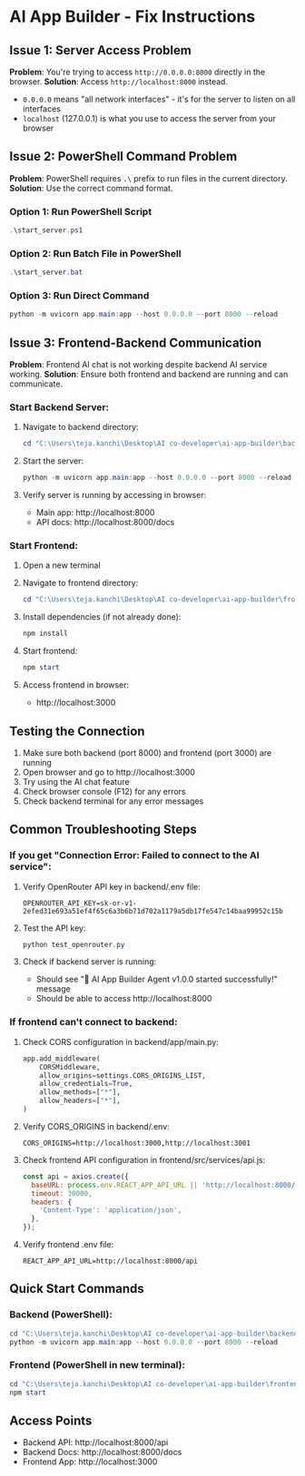 # AI App Builder - Fix Instructions

## Issue 1: Server Access Problem

**Problem**: You're trying to access `http://0.0.0.0:8000` directly in the browser.
**Solution**: Access `http://localhost:8000` instead.

- `0.0.0.0` means "all network interfaces" - it's for the server to listen on all interfaces
- `localhost` (127.0.0.1) is what you use to access the server from your browser

## Issue 2: PowerShell Command Problem

**Problem**: PowerShell requires `.\` prefix to run files in the current directory.
**Solution**: Use the correct command format.

### Option 1: Run PowerShell Script
```powershell
.\start_server.ps1
```

### Option 2: Run Batch File in PowerShell
```powershell
.\start_server.bat
```

### Option 3: Run Direct Command
```powershell
python -m uvicorn app.main:app --host 0.0.0.0 --port 8000 --reload
```

## Issue 3: Frontend-Backend Communication

**Problem**: Frontend AI chat is not working despite backend AI service working.
**Solution**: Ensure both frontend and backend are running and can communicate.

### Start Backend Server:
1. Navigate to backend directory:
   ```powershell
   cd "C:\Users\teja.kanchi\Desktop\AI co-developer\ai-app-builder\backend"
   ```

2. Start the server:
   ```powershell
   python -m uvicorn app.main:app --host 0.0.0.0 --port 8000 --reload
   ```

3. Verify server is running by accessing in browser:
   - Main app: http://localhost:8000
   - API docs: http://localhost:8000/docs

### Start Frontend:
1. Open a new terminal
2. Navigate to frontend directory:
   ```powershell
   cd "C:\Users\teja.kanchi\Desktop\AI co-developer\ai-app-builder\frontend"
   ```

3. Install dependencies (if not already done):
   ```powershell
   npm install
   ```

4. Start frontend:
   ```powershell
   npm start
   ```

5. Access frontend in browser:
   - http://localhost:3000

## Testing the Connection

1. Make sure both backend (port 8000) and frontend (port 3000) are running
2. Open browser and go to http://localhost:3000
3. Try using the AI chat feature
4. Check browser console (F12) for any errors
5. Check backend terminal for any error messages

## Common Troubleshooting Steps

### If you get "Connection Error: Failed to connect to the AI service":

1. Verify OpenRouter API key in backend/.env file:
   ```
   OPENROUTER_API_KEY=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
   ```

2. Test the API key:
   ```powershell
   python test_openrouter.py
   ```

3. Check if backend server is running:
   - Should see "🚀 AI App Builder Agent v1.0.0 started successfully!" message
   - Should be able to access http://localhost:8000

### If frontend can't connect to backend:

1. Check CORS configuration in backend/app/main.py:
   ```python
   app.add_middleware(
       CORSMiddleware,
       allow_origins=settings.CORS_ORIGINS_LIST,
       allow_credentials=True,
       allow_methods=["*"],
       allow_headers=["*"],
   )
   ```

2. Verify CORS_ORIGINS in backend/.env:
   ```
   CORS_ORIGINS=http://localhost:3000,http://localhost:3001
   ```

3. Check frontend API configuration in frontend/src/services/api.js:
   ```javascript
   const api = axios.create({
     baseURL: process.env.REACT_APP_API_URL || 'http://localhost:8000/api',
     timeout: 30000,
     headers: {
       'Content-Type': 'application/json',
     },
   });
   ```

4. Verify frontend .env file:
   ```
   REACT_APP_API_URL=http://localhost:8000/api
   ```

## Quick Start Commands

### Backend (PowerShell):
```powershell
cd "C:\Users\teja.kanchi\Desktop\AI co-developer\ai-app-builder\backend"
python -m uvicorn app.main:app --host 0.0.0.0 --port 8000 --reload
```

### Frontend (PowerShell in new terminal):
```powershell
cd "C:\Users\teja.kanchi\Desktop\AI co-developer\ai-app-builder\frontend"
npm start
```

## Access Points

- Backend API: http://localhost:8000/api
- Backend Docs: http://localhost:8000/docs
- Frontend App: http://localhost:3000